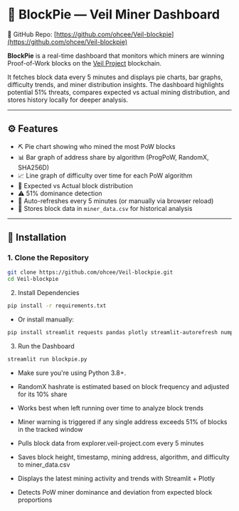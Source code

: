 # 🧱 BlockPie — Veil Miner Dashboard

📍 GitHub Repo: [https://github.com/ohcee/Veil-blockpie](https://github.com/ohcee/Veil-blockpie)

**BlockPie** is a real-time dashboard that monitors which miners are winning Proof-of-Work blocks on the [Veil Project](https://veil-project.com) blockchain.

It fetches block data every 5 minutes and displays pie charts, bar graphs, difficulty trends, and miner distribution insights. The dashboard highlights potential 51% threats, compares expected vs actual mining distribution, and stores history locally for deeper analysis.

---

## ⚙️ Features

- ⛏️ Pie chart showing who mined the most PoW blocks
- 📊 Bar graph of address share by algorithm (ProgPoW, RandomX, SHA256D)
- 📈 Line graph of difficulty over time for each PoW algorithm
- 🧪 Expected vs Actual block distribution
- ⚠️ 51% dominance detection
- 🔁 Auto-refreshes every 5 minutes (or manually via browser reload)
- 💾 Stores block data in `miner_data.csv` for historical analysis

---

## 🚀 Installation

### 1. Clone the Repository

```bash
git clone https://github.com/ohcee/Veil-blockpie.git
cd Veil-blockpie
```
2. Install Dependencies
```bash
pip install -r requirements.txt
```
- Or install manually:
```bash
pip install streamlit requests pandas plotly streamlit-autorefresh numpy
```
3. Run the Dashboard
```bash
streamlit run blockpie.py
```
   - Make sure you're using Python 3.8+.

   - RandomX hashrate is estimated based on block frequency and adjusted for its 10% share

   - Works best when left running over time to analyze block trends

   - Miner warning is triggered if any single address exceeds 51% of blocks in the tracked window

   - Pulls block data from explorer.veil-project.com every 5 minutes

   - Saves block height, timestamp, mining address, algorithm, and difficulty to miner_data.csv

   - Displays the latest mining activity and trends with Streamlit + Plotly

   - Detects PoW miner dominance and deviation from expected block proportions
